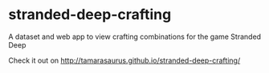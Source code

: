 # stranded-deep-crafting
A dataset and web app to view crafting combinations for the game Stranded Deep

Check it out on http://tamarasaurus.github.io/stranded-deep-crafting/
